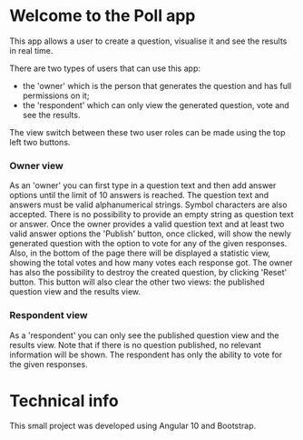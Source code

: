 # Welcome to the Poll app

This app allows a user to create a question, visualise it and see the results in real time.

There are two types of users that can use this app: 

- the 'owner' which is the person that generates the question and has full permissions on it;
- the 'respondent' which can only view the generated question, vote and see the results.

The view switch between these two user roles can be made using the top left two buttons.

### Owner view

As an 'owner' you can first type in a question text and then add answer options until the limit of 10 answers is reached.
The question text and answers must be valid alphanumerical strings. Symbol characters are also accepted.
There is no possibility to provide an empty string as question text or answer.
Once the owner provides a valid question text and at least two valid answer options the 'Publish' button, once clicked, will show the newly generated question with the option to vote for any of the given responses. Also, in the bottom of the page there will be displayed a statistic view, showing the total votes and how many votes each response got.
The owner has also the possibility to destroy the created question, by clicking 'Reset' button. This button will also clear the other two views: the published question view and the results view.

### Respondent view

As a 'respondent' you can only see the published question view and the results view.
Note that if there is no question published, no relevant information will be shown.
The respondent has only the ability to vote for the given responses.



# Technical info

This small project was developed using Angular 10 and Bootstrap.


